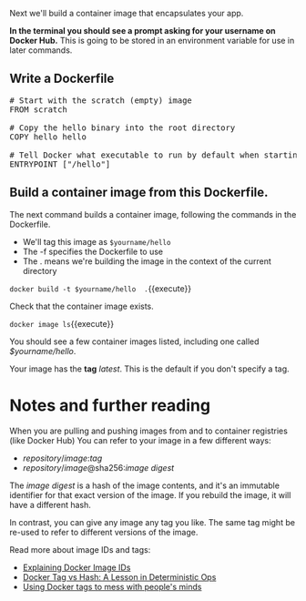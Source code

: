 Next we'll build a container image that encapsulates your app.

**In the terminal you should see a prompt asking for your username on Docker Hub.** This is going to be stored in an environment variable for use in later commands.

## Write a Dockerfile

<pre class="file" data-filename="Dockerfile" data-target="replace">
# Start with the scratch (empty) image
FROM scratch

# Copy the hello binary into the root directory
COPY hello hello

# Tell Docker what executable to run by default when starting this container
ENTRYPOINT ["/hello"]
</pre>

## Build a container image from this Dockerfile.

 The next command builds a container image, following the commands in the Dockerfile.

* We'll tag this image as `$yourname/hello`
* The -f specifies the Dockerfile to use
* The . means we're building the image in the context of the current directory

`docker build -t $yourname/hello  .`{{execute}}

Check that the container image exists.

`docker image ls`{{execute}}

You should see a few container images listed, including one called *$yourname/hello*.

Your image has the **tag** *latest*. This is the default if you don't specify a tag.

# Notes and further reading

When you are pulling and pushing images from and to container registries (like Docker Hub) You can refer to your image in a few different ways:

* *repository*/*image*:*tag*
* *repository*/*image*@sha256:*image digest*

The *image digest* is a hash of the image contents, and it's an immutable identifier for that exact version of the image. If you rebuild the image, it will have a different hash.

In contrast, you can give any image any tag you like. The same tag might be re-used to refer to different versions of the image.

Read more about image IDs and tags:

* [Explaining Docker Image IDs](https://windsock.io/explaining-docker-image-ids/)
* [Docker Tag vs Hash: A Lesson in Deterministic Ops](https://medium.com/@tariq.m.islam/container-deployments-a-lesson-in-deterministic-ops-a4a467b14a03)
* [Using Docker tags to mess with people's minds](https://medium.com/microscaling-systems/using-docker-tags-to-mess-with-peoples-minds-367bb2c93bd0)


